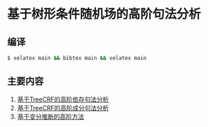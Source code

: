 # 基于树形条件随机场的高阶句法分析

## 编译

```sh
$ xelatex main && bibtex main && xelatex main
```

## 主要内容

1. [基于TreeCRF的高阶依存句法分析](content/ch_dep_crf.tex)
2. [基于TreeCRF的高阶成分句法分析](content/ch_con_crf.tex)
3. [基于变分推断的高阶方法](content/ch_vi.tex)
